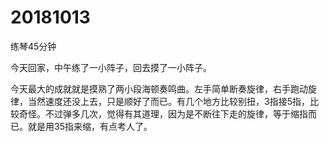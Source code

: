 # 20181013

练琴45分钟

今天回家，中午练了一小阵子，回去摸了一小阵子。

今天最大的成就就是摸熟了两小段海顿奏鸣曲。左手简单断奏旋律，右手跑动旋律，当然速度还没上去，只是顺好了而已。有几个地方比较别扭，3指接5指，比较奇怪。不过弹多几次，觉得有其道理，因为是不断往下走的旋律，等于缩指而已。就是用35指来缩，有点考人了。
